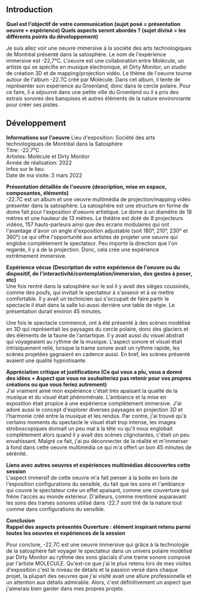 
## Introduction

 **Quel est l'objectif de votre communication (sujet posé = présentation oeuvre + expérience)
  Quels aspects seront abordés ? (sujet divisé = les différents points du développement)** <br>
 
 Je suis allez voir une oeuvre immersive à la société des arts technologiques de Montréal présenté dans la satosphère. Le nom de l'expérience immersive est -22,7°C. L'oeuvre est une collaboration entre Molécule, un artiste qui se spécifie en musique électronique, et Dirty Monitor, un studio de création 3D et de mapping/projection vidéo. Le thème de l'oeuvre tourne autour de l'album -22.7C créé par Molécule. Dans cet album, il tente de représenter son expérience au Groenland, donc dans le cercle polaire. Pour ce faire, il a séjourné dans une petite ville du Groenland ou il a pris des extrais sonores des banquises et autres éléments de la nature environnante pour créer ses pistes. 

## Développement 

 **Informations sur l'oeuvre**
 Lieu d'exposition: Société des arts technologiques de Montréal dans la Satosphère <br>
 Titre: -22.7°C <br>
 Artistes: Molécule et Dirty Monitor <br>
 Année de réalisation: 2022 <br>
 Infos sur le lieu: <br>
 Date de ma visite: 3 mars 2022 <br>
 
 **Présentation détaillée de l'oeuvre**
 **(description, mise en espace, composantes, éléments)** <br>
 -22.7C est un album et une oeuvre multimédia de projection/mapping vidéo présenter dans la satosphère. La satosphère est une structure en forme de dome fait pour l'exposition d'oeuvre artistique. Le dome à un diamètre de 18 mètres et une hauteur de 13 mètres. Le théâtre est doté de 8 projecteurs vidéos, 157 hauts-parleurs ainsi que des écrans modulaires qui ont l'avantage d'avoir un angle d'exposition adjustable (soit 180°, 210°, 230° et 360°) ce qui offre l'opportunité aux artistes de projeter une oeuvre qui englobe complètement le spectateur. Peu importe la direction que l'on regarde, il y a de la projection. Donc, cela crée une expérience extrêmement immersive.
 
**Expérience vécue (Description de votre expérience de l'oeuvre ou du dispositif, de l'interactivité/contemplation/immersion, des gestes à poser, etc)** <br>
Une fois rentré dans la satosphère sur le sol il y avait des sièges coussinés, comme des poufs, qui invitait le spectateur à s'asseoir et à se mettre comfortable. Il y avait un technicien qui s'occupait de faire partir le spectacle il était dans la salle lui-aussi derrière une table de régie. Le présentation durait environ 45 minutes. 
 
Une fois le spectacle commencé, ont à été présenté à des scènes modélisé en 3D qui représentait les paysages du cercle polaire, donc des glaciers et des éléments de la faune de l'antartique. Il y avait aussi du visuel abstrait qui voyageaient au rythme de la musique. L'aspect sonore et visuel était intrisiquement relié, lorsque la trame sonore avait un rythme rapide, les scènes projetées gagnaient en cadence aussi. En bref, les scènes présenté avaient une qualité hypnotisante. 
 
 
 **Appréciation critique et justifications (Ce qui vous a plu, vous a donné des idées + Aspect que vous ne souhaiteriez pas retenir pour vos propres créations ou que vous feriez autrement)** <br>
 J'ai vraiment aimé mon expérience c'était très apaisant la qualité de la musique et du visuel était phénoménale. L'ambiance et la mise en exposition était propice à une expérience complètement immersive. J'ai adoré aussi le concept d'explorer diverses paysages en projection 3D et l'harmonie créé entre la musique et les rendus.  Par contre, j'ai trouvé qu'à certains moments du spectacle le visuel était trop intense, les images stroboscopiques donnait un peu mal à la tête vu qu'il nous englobait complètement alors quand il y avait des scènes clignotantes, c'était un peu envahissant. Malgré ce fait, j'ai pu déconnecter de la réalité et m'immerser à fond dans cette oeuvre multimédia ce qui m'a offert un bon 45 minutes de sérénité. 
 
 **Liens avec autres oeuvres et expériences multimédias découvertes cette session** <br>
 L'aspect immersif de cette oeuvre m'a fait penser à la boite en bois de l'exposition configurations du sensible, du fait que les sons et l'ambiance qui couvre le spectateur crée un effet apaisant, comme une couverture qui frêne l'accès au monde extérieur. D'ailleurs, comme mentioné auparavant les sons des trames sonores utilisé dans -22.7 sont tiré de la nature tout comme dans configurations du sensible. 
 
 
**Conclusion  
 Rappel des aspects présentés
 Ouverture : élément inspirant retenu parmi toutes les oeuvres et expériences de la session** <br>

Pour conclure, -22.7C est une oeuvre immersive qui grâce à la technologie de la satosphère fait voyager le spectateur dans un univers polaire modélisé par Dirty Monitor au rythme des sons glacials d'une trame sonore composé par l'artiste MOLECULE. Qu'est-ce que j'ai le plus retenu lors de mes visites d'exposition c'est le niveau de détails et la passion versé dans chaque projet, la plupart des oeuvres que j'ai visité avait une allure professionelle et un attention aux détails admirable. Alors, c'est définitivement un aspect que j'aimerais bien garder dans mes propres projets.
